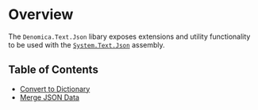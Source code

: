 # Overview

The `Denomica.Text.Json` libary exposes extensions and utility functionality to be used with the [`System.Text.Json`](https://docs.microsoft.com/dotnet/api/system.text.json) assembly.

## Table of Contents
- [Convert to Dictionary](./dictionary.md)
- [Merge JSON Data](./merge.md)